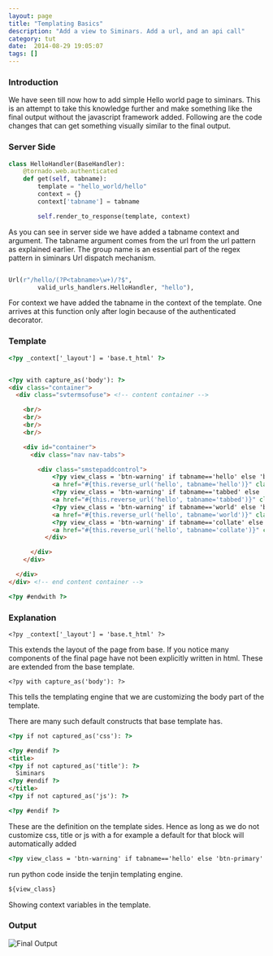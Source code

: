 ```yaml
---
layout: page
title: "Templating Basics"
description: "Add a view to Siminars. Add a url, and an api call"
category: tut
date:  2014-08-29 19:05:07
tags: []
---
```


### Introduction
We have seen till now how to add simple Hello world page to siminars. This is an attempt to take this knowledge further and make something like the final output without the javascript framework added. Following are the code changes that can get something visually similar to the final output.




### Server Side

```python
class HelloHandler(BaseHandler):
    @tornado.web.authenticated
    def get(self, tabname):
        template = "hello_world/hello"
        context = {}
        context['tabname'] = tabname

        self.render_to_response(template, context)
```

As you can see in server side we have added a tabname context and argument. The tabname argument comes from the url from the url pattern as explained earlier. The group name is an essential part of the regex pattern in siminars Url dispatch mechanism.

```python

Url(r"/hello/(?P<tabname>\w+)/?$",
        valid_urls_handlers.HelloHandler, "hello"),

```


For context we have added the tabname in the context of the template. One arrives at this function only after login because of the authenticated decorator.


### Template

```html
<?py _context['_layout'] = 'base.t_html' ?>


<?py with capture_as('body'): ?>
<div class="container">
  <div class="svtermsofuse"> <!-- content container -->

    <br/>
    <br/>
    <br/>
    <br/>

    <div id="container">
      <div class="nav nav-tabs">

        <div class="smstepaddcontrol">
            <?py view_class = 'btn-warning' if tabname=='hello' else 'btn-primary' ?>
            <a href="#{this.reverse_url('hello', tabname='hello')}" class="btn ${view_class}" rel="hello">Hello</a>
            <?py view_class = 'btn-warning' if tabname=='tabbed' else 'btn-primary' ?>
            <a href="#{this.reverse_url('hello', tabname='tabbed')}" class="btn ${view_class}" rel="tabbed">Tabbed</a>
            <?py view_class = 'btn-warning' if tabname=='world' else 'btn-primary' ?>
            <a href="#{this.reverse_url('hello', tabname='world')}" class="btn ${view_class}" rel="world">World</a>
            <?py view_class = 'btn-warning' if tabname=='collate' else 'btn-primary'?>
            <a href="#{this.reverse_url('hello', tabname='collate')}" class="btn ${view_class}" rel="collate">Collate</a>
          </div>

      </div>
    </div>

  </div>
</div> <!-- end content container -->

<?py #endwith ?>

```

### Explanation


```text
<?py _context['_layout'] = 'base.t_html' ?>
```

This extends the layout of the page from base. If you notice many components of the final page have not been explicitly written in html. These are extended from the base template.

```text
<?py with capture_as('body'): ?>
```
This tells the templating engine that we are customizing the body part of the template.

There are many such default constructs that base template has.

```html
<?py if not captured_as('css'): ?>

<?py #endif ?>
<title>
<?py if not captured_as('title'): ?>
  Siminars
<?py #endif ?>
</title>
<?py if not captured_as('js'): ?>

<?py #endif ?>


```

These are the definition on the template sides. Hence as long as we do not customize css, title or js with a <?py with capture_as(js): ?> for example a default for that block will automatically added 

```html
<?py view_class = 'btn-warning' if tabname=='hello' else 'btn-primary' ?>
```

run python code inside the tenjin templating engine.

```html
${view_class}
```
Showing context variables in the template.


### Output

![Final Output](/img/complete.png?raw=true)
